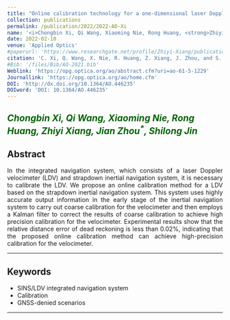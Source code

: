 ```yaml
---
title: "Online calibration technology for a one-dimensional laser Doppler velocimeter based on a strapdown inertial navigation system"
collection: publications
permalink: /publication/2022/2022-AO-Xi
name: '<i>Chongbin Xi, Qi Wang, Xiaoming Nie, Rong Huang, <strong>Zhiyi Xiang</strong>, Jian Zhou<sup>*</sup>, Shilong Jin</i>'
date: 2022-02-10
venue: 'Applied Optics'
#paperurl: 'https://www.researchgate.net/profile/Zhiyi-Xiang/publication/357722957_Online_calibration_technology_for_a_one-dimensional_laser_Doppler_velocimeter_based_on_a_strapdown_inertial_navigation_system/links/674d89ea359dcb4d9d4b6de4/Online-calibration-technology-for-a-one-dimensional-laser-Doppler-velocimeter-based-on-a-strapdown-inertial-navigation-system.pdf?_tp=eyJjb250ZXh0Ijp7ImZpcnN0UGFnZSI6ImxvZ2luIiwicGFnZSI6InB1YmxpY2F0aW9uRG93bmxvYWQiLCJwcmV2aW91c1BhZ2UiOiJwdWJsaWNhdGlvbiJ9fQ'
citation: 'C. Xi, Q. Wang, X. Nie, R. Huang, Z. Xiang, J. Zhou, and S. Jin, &quot;Online calibration technology for a one-dimensional laser Doppler velocimeter based on a strapdown inertial navigation system,&quot; <i>Appl. Opt.</i>, vol. 61, no. 5, p. 1229-1237, Feb. 2022.'
#Bib: '/files/Bib/AO-2021.bib'
Weblink: 'https://opg.optica.org/ao/abstract.cfm?uri=ao-61-5-1229'
Journallink: 'https://opg.optica.org/ao/home.cfm'
DOI: 'http://dx.doi.org/10.1364/AO.446235'
DOIword: 'DOI: 10.1364/AO.446235'
---
```


<font color="#006400"><i>Chongbin Xi, Qi Wang, Xiaoming Nie, Rong Huang, <strong>Zhiyi Xiang</strong>, Jian Zhou<sup>*</sup>, Shilong Jin</i></font>
------

**Abstract**
------
<p style="text-align:justify; text-justify:inter-ideograph;">
In the integrated navigation system, which consists of a laser Doppler velocimeter (LDV) and strapdown inertial navigation system, it is necessary to calibrate the LDV. We propose an online calibration method for a LDV based on the strapdown inertial navigation system. This system uses highly accurate output information in the early stage of the inertial navigation system to carry out coarse calibration for the velocimeter and then employs a Kalman filter to correct the results of coarse calibration to achieve high precision calibration for the velocimeter. Experimental results show that the relative distance error of dead reckoning is less than 0.02%, indicating that the proposed online calibration method can achieve high-precision calibration for the velocimeter.
</p>

------

**Keywords**
------
- SINS/LDV integrated navigation system
- Calibration
- GNSS-denied scenarios

------